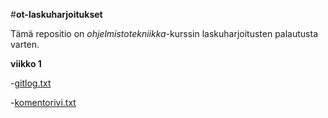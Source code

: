 #__ot-laskuharjoitukset__

Tämä repositio on *ohjelmistotekniikka*-kurssin laskuharjoitusten palautusta varten.

__viikko 1__

-[gitlog.txt](/laskarit/viikko1/gitlog.txt)

-[komentorivi.txt](/laskarit/viikko1/komentorivi.txt)


